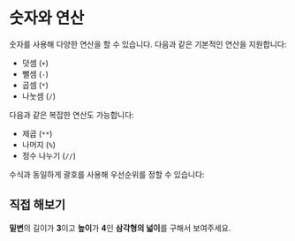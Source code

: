 <script setup>

const challenge = {
    output: "6",
    answerCode: `3 * 4 / 2 보여주기`
}
</script>

# 숫자와 연산

숫자를 사용해 다양한 연산을 할 수 있습니다. 다음과 같은 기본적인 연산을 지원합니다:

-   덧셈 (`+`)
-   뺄셈 (`-`)
-   곱셈 (`*`)
-   나눗셈 (`/`)

<code-runner code="1 + 1 보여주기
5 - 1 보여주기
10 * 11 보여주기
20 / 3 보여주기" />

다음과 같은 복잡한 연산도 가능합니다:

-   제곱 (`**`)
-   나머지 (`%`)
-   정수 나누기 (`//`)

<code-runner code="2 ** 3 보여주기
10 % 3 보여주기
10 // 3 보여주기" />

수식과 동일하게 괄호를 사용해 우선순위를 정할 수 있습니다:

<code-runner code="1 + 2 * 3 보여주기
(1 + 2) * 3 보여주기" />

## 직접 해보기

**밑변**의 길이가 **3**이고 **높이**가 **4**인 **삼각형의 넓이**를 구해서 보여주세요.

<code-runner :challenge="challenge" />
